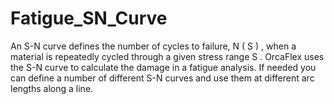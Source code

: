 # Fatigue_SN_Curve
An S-N curve defines the number of cycles to failure,  N ( S ) , when a material is repeatedly cycled through a given stress range  S . OrcaFlex uses the S-N curve to calculate the damage in a fatigue analysis. If needed you can define a number of different S-N curves and use them at different arc lengths along a line.
